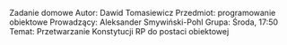 Zadanie domowe
Autor:      Dawid Tomasiewicz
Przedmiot:  programowanie obiektowe
Prowadzący: Aleksander Smywiński-Pohl
Grupa:      Środa, 17:50
Temat:      Przetwarzanie Konstytucji RP do postaci obiektowej

